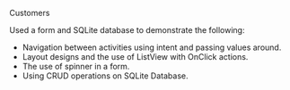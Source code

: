 Customers

Used a form and SQLite database to demonstrate the following:
- Navigation between activities using intent and passing values around.
- Layout designs and the use of ListView with OnClick actions.
- The use of spinner in a form.
- Using CRUD operations on SQLite Database.
